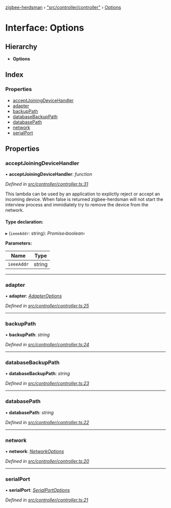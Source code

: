 [zigbee-herdsman](../README.md) › ["src/controller/controller"](../modules/_src_controller_controller_.md) › [Options](_src_controller_controller_.options.md)

# Interface: Options

## Hierarchy

* **Options**

## Index

### Properties

* [acceptJoiningDeviceHandler](_src_controller_controller_.options.md#acceptjoiningdevicehandler)
* [adapter](_src_controller_controller_.options.md#adapter)
* [backupPath](_src_controller_controller_.options.md#backuppath)
* [databaseBackupPath](_src_controller_controller_.options.md#databasebackuppath)
* [databasePath](_src_controller_controller_.options.md#databasepath)
* [network](_src_controller_controller_.options.md#network)
* [serialPort](_src_controller_controller_.options.md#serialport)

## Properties

###  acceptJoiningDeviceHandler

• **acceptJoiningDeviceHandler**: *function*

*Defined in [src/controller/controller.ts:31](https://github.com/Koenkk/zigbee-herdsman/blob/master/src/src/controller/controller.ts#L31)*

This lambda can be used by an application to explictly reject or accept an incoming device.
When false is returned zigbee-herdsman will not start the interview process and immidiately
try to remove the device from the network.

#### Type declaration:

▸ (`ieeeAddr`: string): *Promise‹boolean›*

**Parameters:**

Name | Type |
------ | ------ |
`ieeeAddr` | string |

___

###  adapter

• **adapter**: *[AdapterOptions](_src_adapter_tstype_.adapteroptions.md)*

*Defined in [src/controller/controller.ts:25](https://github.com/Koenkk/zigbee-herdsman/blob/master/src/src/controller/controller.ts#L25)*

___

###  backupPath

• **backupPath**: *string*

*Defined in [src/controller/controller.ts:24](https://github.com/Koenkk/zigbee-herdsman/blob/master/src/src/controller/controller.ts#L24)*

___

###  databaseBackupPath

• **databaseBackupPath**: *string*

*Defined in [src/controller/controller.ts:23](https://github.com/Koenkk/zigbee-herdsman/blob/master/src/src/controller/controller.ts#L23)*

___

###  databasePath

• **databasePath**: *string*

*Defined in [src/controller/controller.ts:22](https://github.com/Koenkk/zigbee-herdsman/blob/master/src/src/controller/controller.ts#L22)*

___

###  network

• **network**: *[NetworkOptions](_src_adapter_tstype_.networkoptions.md)*

*Defined in [src/controller/controller.ts:20](https://github.com/Koenkk/zigbee-herdsman/blob/master/src/src/controller/controller.ts#L20)*

___

###  serialPort

• **serialPort**: *[SerialPortOptions](_src_adapter_tstype_.serialportoptions.md)*

*Defined in [src/controller/controller.ts:21](https://github.com/Koenkk/zigbee-herdsman/blob/master/src/src/controller/controller.ts#L21)*
